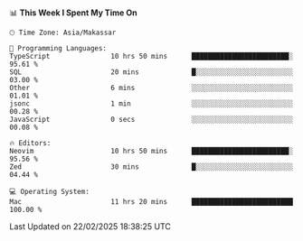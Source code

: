 <!--START_SECTION:waka-->
📊 **This Week I Spent My Time On** 

```text
🕑︎ Time Zone: Asia/Makassar

💬 Programming Languages: 
TypeScript               10 hrs 50 mins      ████████████████████████░   95.61 % 
SQL                      20 mins             █░░░░░░░░░░░░░░░░░░░░░░░░   03.00 % 
Other                    6 mins              ░░░░░░░░░░░░░░░░░░░░░░░░░   01.01 % 
jsonc                    1 min               ░░░░░░░░░░░░░░░░░░░░░░░░░   00.28 % 
JavaScript               0 secs              ░░░░░░░░░░░░░░░░░░░░░░░░░   00.08 % 

🔥 Editors: 
Neovim                   10 hrs 50 mins      ████████████████████████░   95.56 % 
Zed                      30 mins             █░░░░░░░░░░░░░░░░░░░░░░░░   04.44 % 

💻 Operating System: 
Mac                      11 hrs 20 mins      █████████████████████████   100.00 % 
```


 Last Updated on 22/02/2025 18:38:25 UTC
<!--END_SECTION:waka-->
